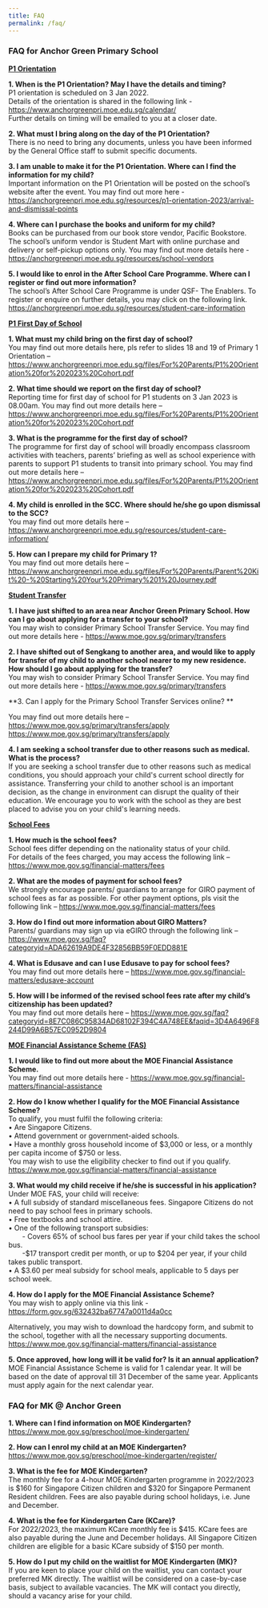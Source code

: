 ```yaml
---
title: FAQ
permalink: /faq/
---
```

### **FAQ for Anchor Green Primary School**

**<u>P1 Orientation</u>**<br>

**1. When is the P1 Orientation? May I have the details and timing?**<br>
P1 orientation is scheduled on 3 Jan 2022.<br>
Details of the orientation is shared in the following link - https://www.anchorgreenpri.moe.edu.sg/calendar/ <br>
Further details on timing will be emailed to you at a closer date.<br>

**2. What must I bring along on the day of the P1 Orientation?**<br>
There is no need to bring any documents, unless you have been informed by the General Office staff to submit specific documents. <br>

**3. I am unable to make it for the P1 Orientation. Where can I find the information for my child?**<br>
Important information on the P1 Orientation will be posted on the school’s website after the event. You may find out more here - https://anchorgreenpri.moe.edu.sg/resources/p1-orientation-2023/arrival-and-dismissal-points <br>

**4. Where can I purchase the books and uniform for my child?**<br>
Books can be purchased from our book store vendor, Pacific Bookstore.  The school’s uniform vendor is Student Mart with online purchase and delivery or self-pickup options only.  You may find out more details here - https://anchorgreenpri.moe.edu.sg/resources/school-vendors <br>

**5. I would like to enrol in the After School Care Programme. Where can I register or find out more information?**<br>
The school’s After School Care Programme is under QSF- The Enablers. To register or enquire on further details, you may click on the following link.  https://anchorgreenpri.moe.edu.sg/resources/student-care-information <br>

**<u>P1 First Day of School</u>**<br>

**1. What must my child bring on the first day of school?**<br>
You may find out more details here, pls refer to slides 18 and 19 of Primary 1 Orientation –
https://www.anchorgreenpri.moe.edu.sg/files/For%20Parents/P1%20Orientation%20for%202023%20Cohort.pdf <br>

**2. What time should we report on the first day of school?** <br>
Reporting time for first day of school for P1 students on 3 Jan 2023 is 08.00am.
You may find out more details here –
https://www.anchorgreenpri.moe.edu.sg/files/For%20Parents/P1%20Orientation%20for%202023%20Cohort.pdf <br>


**3. What is the programme for the first day of school?** <br>
The programme for first day of school will broadly encompass classroom activities with teachers, parents’ briefing as well as school experience with parents to support P1 students to transit into primary school.  You may find out more details here –
https://www.anchorgreenpri.moe.edu.sg/files/For%20Parents/P1%20Orientation%20for%202023%20Cohort.pdf <br>


**4. My child is enrolled in the SCC. Where should he/she go upon dismissal to the SCC?** <br>
You may find out more details here –
https://www.anchorgreenpri.moe.edu.sg/resources/student-care-information/ <br>

**5. How can I prepare my child for Primary 1?** <br>
You may find out more details here –
https://www.anchorgreenpri.moe.edu.sg/files/For%20Parents/Parent%20Kit%20-%20Starting%20Your%20Primary%201%20Journey.pdf

**<u>Student Transfer</u>**<br>

**1. I have just shifted to an area near Anchor Green Primary School. How can I go about applying for a transfer to your school?** <br>
You may wish to consider Primary School Transfer Service. You may find out more details here - <a href="https://www.moe.gov.sg/primary/transfers" target=_blank>https://www.moe.gov.sg/primary/transfers</a><br>

**2. I have shifted out of Sengkang to another area, and would like to apply for transfer of my child to another school nearer to my new residence. How should I go about applying for the transfer?** <br>
You may wish to consider Primary School Transfer Service. You may find out more details here - <a href="https://www.moe.gov.sg/primary/transfers" target=_blank>https://www.moe.gov.sg/primary/transfers</a><br>

**3. Can I apply for the Primary School Transfer Services online? **<br>

You may find out more details here – <a href="https://www.moe.gov.sg/primary/transfers/apply" target=_blank>https://www.moe.gov.sg/primary/transfers/apply</a><br>
https://www.moe.gov.sg/primary/transfers/apply <br>

**4. I am seeking a school transfer due to other reasons such as medical. What is the process?** <br>
 If you are seeking a school transfer due to other reasons such as medical conditions, you should approach your child's current school directly for assistance. Transferring your child to another school is an important decision, as the change in environment can disrupt the quality of their education. We encourage you to work with the school as they are best placed to advise you on your child's learning needs. <br>
 
 **<u>School Fees</u>**<br>
 
 **1. How much is the school fees?** <br>
School fees differ depending on the nationality status of your child.  
For details of the fees charged, you may access the following link –
https://www.moe.gov.sg/financial-matters/fees <br>
 
**2. What are the modes of payment for school fees?** <br>
We strongly encourage parents/ guardians to arrange for GIRO payment of school fees as far as possible.  For other payment options, pls visit the following link –
https://www.moe.gov.sg/financial-matters/fees <br>

**3. How do I find out more information about GIRO Matters?** <br>
Parents/ guardians may sign up via eGIRO through the following link –
https://www.moe.gov.sg/faq?categoryid=ADA62619A9DE4F32856BB59F0EDD881E

**4. What is Edusave and can I use Edusave to pay for school fees?** <br>
You may find out more details here –
https://www.moe.gov.sg/financial-matters/edusave-account <br>

**5. How will I be informed of the revised school fees rate after my child’s citizenship has been updated?** <br>
You may find out more details here –
https://www.moe.gov.sg/faq?categoryid=8E7C086C95834AD68102F394C4A748EE&faqid=3D4A6496F8244D99A6B57EC0952D9804 <br>

**<u>MOE Financial Assistance Scheme (FAS)</u>** <br>

**1. I would like to find out more about the MOE Financial Assistance Scheme.** <br>
You may find out more details here - https://www.moe.gov.sg/financial-matters/financial-assistance 

**2. How do I know whether I qualify for the MOE Financial Assistance Scheme?**<br>
To qualify, you must fulfil the following criteria:<br>
•	Are Singapore Citizens.<br>
•	Attend government or government-aided schools.<br>
•	Have a monthly gross household income of $3,000 or less, or a monthly per capita income of $750 or less. <br>
You may wish to use the eligibility checker to find out if you qualify.  
https://www.moe.gov.sg/financial-matters/financial-assistance <br>

**3. What would my child receive if he/she is successful in his application?**<br>
Under MOE FAS, your child will receive:<br>
•	A full subsidy of standard miscellaneous fees. Singapore Citizens do not need to pay school fees in primary schools.<br>
•	Free textbooks and school attire.<br>
•	One of the following transport subsidies:<br>
&nbsp; &nbsp;&nbsp;&nbsp;&nbsp; - Covers 65% of school bus fares per year if your child takes the school bus.<br>
&nbsp; &nbsp;&nbsp;&nbsp;&nbsp; -$17 transport credit per month, or up to $204 per year, if your child takes public transport.<br>
•	A $3.60 per meal subsidy for school meals, applicable to 5 days per school week. <br>

**4. How do I apply for the MOE Financial Assistance Scheme?**<br>
You may wish to apply online via this link - https://form.gov.sg/632432ba67747a0011d4a0cc 

Alternatively, you may wish to download the hardcopy form, and submit to the school, together with all the necessary supporting documents. 
https://www.moe.gov.sg/financial-matters/financial-assistance 

**5. Once approved, how long will it be valid for? Is it an annual application?** <br>
MOE Financial Assistance Scheme is valid for 1 calendar year. It will be based on the date of approval till 31 December of the same year. Applicants must apply again for the next calendar year.

### **FAQ for MK @ Anchor Green**

**1. Where can I find information on MOE Kindergarten?**<br>
https://www.moe.gov.sg/preschool/moe-kindergarten/

**2. How can I enrol my child at an MOE Kindergarten?**<br>
https://www.moe.gov.sg/preschool/moe-kindergarten/register/

**3. What is the fee for MOE Kindergarten?**<br>
The monthly fee for a 4-hour MOE Kindergarten programme in 2022/2023 is $160 for Singapore Citizen children and $320 for Singapore Permanent Resident children. Fees are also payable during school holidays, i.e. June and December.

**4. What is the fee for Kindergarten Care (KCare)?** <br>
For 2022/2023, the maximum KCare monthly fee is $415. KCare fees are also payable during the June and December holidays. All Singapore Citizen children are eligible for a basic KCare subsidy of $150 per month.

**5. How do I put my child on the waitlist for MOE Kindergarten (MK)?**<br>
If you are keen to place your child on the waitlist, you can contact your preferred MK directly. The waitlist will be considered on a case-by-case basis, subject to available vacancies. The MK will contact you directly, should a vacancy arise for your child.